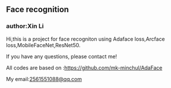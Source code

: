 ## Face recognition

### author:Xin Li

Hi,this is a project for face recogniton using Adaface loss,Arcface loss,MobileFaceNet,ResNet50.

If you have any questions, please contact me!

All codes are based on :https://github.com/mk-minchul/AdaFace

My email:2561551088@qq.com


